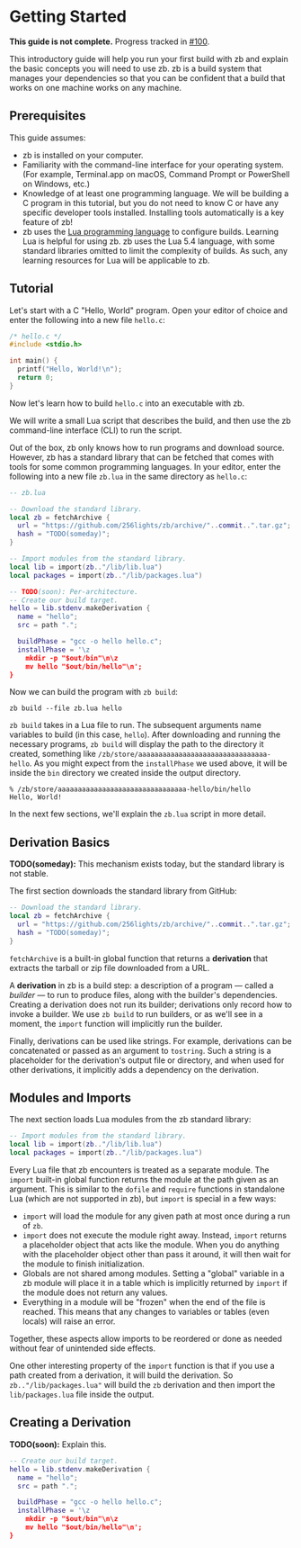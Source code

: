 # Getting Started

**This guide is not complete.**
Progress tracked in [#100](https://github.com/256lights/zb/issues/100).

This introductory guide will help you run your first build with zb
and explain the basic concepts you will need to use zb.
zb is a build system that manages your dependencies
so that you can be confident that a build that works on one machine works on any machine.

## Prerequisites

This guide assumes:

- zb is installed on your computer.
- Familiarity with the command-line interface for your operating system.
  (For example, Terminal.app on macOS, Command Prompt or PowerShell on Windows, etc.)
- Knowledge of at least one programming language.
  We will be building a C program in this tutorial,
  but you do not need to know C or have any specific developer tools installed.
  Installing tools automatically is a key feature of zb!
- zb uses the [Lua programming language](https://www.lua.org/) to configure builds.
  Learning Lua is helpful for using zb.
  zb uses the Lua 5.4 language,
  with some standard libraries omitted to limit the complexity of builds.
  As such, any learning resources for Lua will be applicable to zb.

## Tutorial

Let's start with a C "Hello, World" program.
Open your editor of choice and enter the following into a new file `hello.c`:

```c
/* hello.c */
#include <stdio.h>

int main() {
  printf("Hello, World!\n");
  return 0;
}
```

Now let's learn how to build `hello.c` into an executable with zb.

We will write a small Lua script that describes the build,
and then use the zb command-line interface (CLI) to run the script.

Out of the box, zb only knows how to run programs and download source.
However, zb has a standard library that can be fetched
that comes with tools for some common programming languages.
In your editor, enter the following into a new file `zb.lua`
in the same directory as `hello.c`:

```lua
-- zb.lua

-- Download the standard library.
local zb = fetchArchive {
  url = "https://github.com/256lights/zb/archive/"..commit..".tar.gz";
  hash = "TODO(someday)";
}

-- Import modules from the standard library.
local lib = import(zb.."/lib/lib.lua")
local packages = import(zb.."/lib/packages.lua")

-- TODO(soon): Per-architecture.
-- Create our build target.
hello = lib.stdenv.makeDerivation {
  name = "hello";
  src = path ".";

  buildPhase = "gcc -o hello hello.c";
  installPhase = '\z
    mkdir -p "$out/bin"\n\z
    mv hello "$out/bin/hello"\n';
}
```

Now we can build the program with `zb build`:

```shell
zb build --file zb.lua hello
```

`zb build` takes in a Lua file to run.
The subsequent arguments name variables to build (in this case, `hello`).
After downloading and running the necessary programs,
`zb build` will display the path to the directory it created,
something like `/zb/store/aaaaaaaaaaaaaaaaaaaaaaaaaaaaaaaa-hello`.
As you might expect from the `installPhase` we used above,
it will be inside the `bin` directory we created inside the output directory.

```console
% /zb/store/aaaaaaaaaaaaaaaaaaaaaaaaaaaaaaaa-hello/bin/hello
Hello, World!
```

In the next few sections, we'll explain the `zb.lua` script in more detail.

## Derivation Basics

**TODO(someday):** This mechanism exists today,
but the standard library is not stable.

The first section downloads the standard library from GitHub:

```lua
-- Download the standard library.
local zb = fetchArchive {
  url = "https://github.com/256lights/zb/archive/"..commit..".tar.gz";
  hash = "TODO(someday)";
}
```

`fetchArchive` is a built-in global function that returns a **derivation**
that extracts the tarball or zip file downloaded from a URL.

A **derivation** in zb is a build step:
a description of a program — called a *builder* — to run to produce files,
along with the builder's dependencies.
Creating a derivation does not run its builder;
derivations only record how to invoke a builder.
We use `zb build` to run builders,
or as we'll see in a moment,
the `import` function will implicitly run the builder.

Finally, derivations can be used like strings.
For example, derivations can be concatenated or passed as an argument to `tostring`.
Such a string is a placeholder for the derivation's output file or directory,
and when used for other derivations,
it implicitly adds a dependency on the derivation.

## Modules and Imports

The next section loads Lua modules from the zb standard library:

```lua
-- Import modules from the standard library.
local lib = import(zb.."/lib/lib.lua")
local packages = import(zb.."/lib/packages.lua")
```

Every Lua file that zb encounters is treated as a separate module.
The `import` built-in global function returns the module at the path given as an argument.
This is similar to the `dofile` and `require` functions in standalone Lua
(which are not supported in zb),
but `import` is special in a few ways:

- `import` will load the module for any given path at most once during a run of `zb`.
- `import` does not execute the module right away.
  Instead, `import` returns a placeholder object that acts like the module.
  When you do anything with the placeholder object other than pass it around,
  it will then wait for the module to finish initialization.
- Globals are not shared among modules.
  Setting a "global" variable in a zb module will place it in a table
  which is implicitly returned by `import`
  if the module does not return any values.
- Everything in a module will be "frozen" when the end of the file is reached.
  This means that any changes to variables or tables (even locals)
  will raise an error.

Together, these aspects allow imports to be reordered or done as needed
without fear of unintended side effects.

One other interesting property of the `import` function
is that if you use a path created from a derivation,
it will build the derivation.
So `zb.."/lib/packages.lua"` will build the `zb` derivation
and then import the `lib/packages.lua` file inside the output.

## Creating a Derivation

**TODO(soon):** Explain this.

```lua
-- Create our build target.
hello = lib.stdenv.makeDerivation {
  name = "hello";
  src = path ".";

  buildPhase = "gcc -o hello hello.c";
  installPhase = '\z
    mkdir -p "$out/bin"\n\z
    mv hello "$out/bin/hello"\n';
}
```
